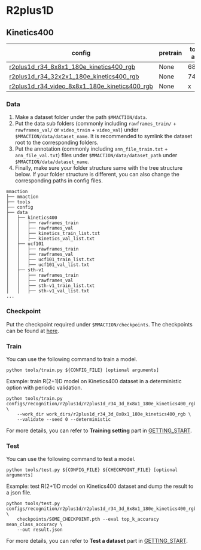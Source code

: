 # R2plus1D

## Kinetics400

|config | pretrain | top1 acc| top5 acc | gpu_mem(M) | iter time(s) | ckpt | log|
|-|-|-|-|-|-|- | -|
|[r2plus1d_r34_8x8x1_180e_kinetics400_rgb](r2plus1d_r34_8x8x1_180e_kinetics400_rgb.py) | None |68.68|88.36|5014|0.68|[ckpt]()| [log]()|
|[r2plus1d_r34_32x2x1_180e_kinetics400_rgb](r2plus1d_r34_32x2x1_180e_kinetics400_rgb.py) | None |74.60|91.59|9003|1.23| [ckpt]() | [log]()|
|[r2plus1d_r34_video_8x8x1_180e_kinetics400_rgb](r2plus1d_r34_video_8x8x1_180e_kinetics400_rgb.py) | None |x|x|x|x| [ckpt]() | [log]()|

### Data

1. Make a dataset folder under the path `$MMACTION/data`.
2. Put the data sub folders (commonly including `rawframes_train/` + `rawframes_val/` or `video_train` + `video_val`) under `$MMACTION/data/dataset_name`.
It is recommended to symlink the dataset root to the corresponding folders.
3. Put the annotation (commonly including `ann_file_train.txt` + `ann_file_val.txt`) files under `$MMACTION/data/dataset_path` under `$MMACTION/data/dataset_name`.
4. Finally, make sure your folder structure same with the tree structure below.
If your folder structure is different, you can also change the corresponding paths in config files.
```
mmaction
├── mmaction
├── tools
├── config
├── data
│   ├── kinetics400
│   │   ├── rawframes_train
│   │   ├── rawframes_val
│   │   ├── kinetics_train_list.txt
│   │   ├── kinetics_val_list.txt
│   ├── ucf101
│   │   ├── rawframes_train
│   │   ├── rawframes_val
│   │   ├── ucf101_train_list.txt
│   │   ├── ucf101_val_list.txt
│   ├── sth-v1
│   │   ├── rawframes_train
│   │   ├── rawframes_val
│   │   ├── sth-v1_train_list.txt
│   │   ├── sth-v1_val_list.txt
...
```

### Checkpoint
Put the checkpoint required under `$MMACTION/checkpoints`. The checkpoints can be found at [here]().

### Train
You can use the following command to train a model.
```shell
python tools/train.py ${CONFIG_FILE} [optional arguments]
```

Example: train R(2+1)D model on Kinetics400 dataset in a deterministic option with periodic validation.
```shell
python tools/train.py configs/recognition/r2plus1d/r2plus1d_r34_3d_8x8x1_180e_kinetics400_rgb.py \
    --work_dir work_dirs/r2plus1d_r34_3d_8x8x1_180e_kinetics400_rgb \
    --validate --seed 0 --deterministic
```

For more details, you can refer to **Training setting** part in [GETTING_START](../../../docs/GETTING_STARTED.md).

### Test
You can use the following command to test a model.
```shell
python tools/test.py ${CONFIG_FILE} ${CHECKPOINT_FILE} [optional arguments]
```

Example: test R(2+1)D model on Kinetics400 dataset and dump the result to a json file.
```shell
python tools/test.py configs/recognition/r2plus1d/r2plus1d_r34_3d_8x8x1_180e_kinetics400_rgb.py \
    checkpoints/SOME_CHECKPOINT.pth --eval top_k_accuracy mean_class_accuracy \
    --out result.json
```

For more details, you can refer to **Test a dataset** part in [GETTING_START](../../../docs/GETTING_STARTED.md).
